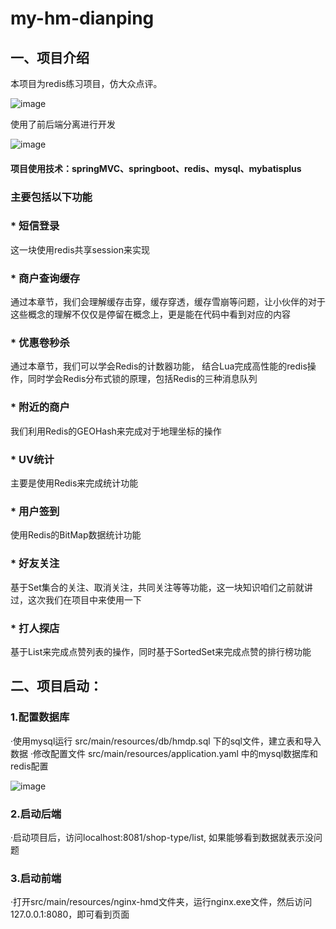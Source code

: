 # my-hm-dianping
## 一、项目介绍
本项目为redis练习项目，仿大众点评。

![image](https://github.com/ldzhang1/my-hm-dianping/assets/104254485/7efe3334-f39f-46fb-8d5c-2085b4f7ac9f)

使用了前后端分离进行开发

![image](https://github.com/ldzhang1/my-hm-dianping/assets/104254485/b888ff73-1c16-4257-b54f-f1f0375ea3be)

#### 项目使用技术：springMVC、springboot、redis、mysql、mybatisplus
### 主要包括以下功能

### * 短信登录
这一块使用redis共享session来实现
### * 商户查询缓存
通过本章节，我们会理解缓存击穿，缓存穿透，缓存雪崩等问题，让小伙伴的对于这些概念的理解不仅仅是停留在概念上，更是能在代码中看到对应的内容
### * 优惠卷秒杀
通过本章节，我们可以学会Redis的计数器功能， 结合Lua完成高性能的redis操作，同时学会Redis分布式锁的原理，包括Redis的三种消息队列
### * 附近的商户
我们利用Redis的GEOHash来完成对于地理坐标的操作
### * UV统计
主要是使用Redis来完成统计功能
### * 用户签到
使用Redis的BitMap数据统计功能
### * 好友关注
基于Set集合的关注、取消关注，共同关注等等功能，这一块知识咱们之前就讲过，这次我们在项目中来使用一下
### * 打人探店
基于List来完成点赞列表的操作，同时基于SortedSet来完成点赞的排行榜功能

## 二、项目启动：
### 1.配置数据库
·使用mysql运行 src/main/resources/db/hmdp.sql 下的sql文件，建立表和导入数据
·修改配置文件 src/main/resources/application.yaml 中的mysql数据库和redis配置

![image](https://github.com/ldzhang1/my-hm-dianping/assets/104254485/44057718-d14d-4516-a320-186d141769c3)

### 2.启动后端
·启动项目后，访问localhost:8081/shop-type/list, 如果能够看到数据就表示没问题

### 3.启动前端
·打开src/main/resources/nginx-hmd文件夹，运行nginx.exe文件，然后访问127.0.0.1:8080，即可看到页面
